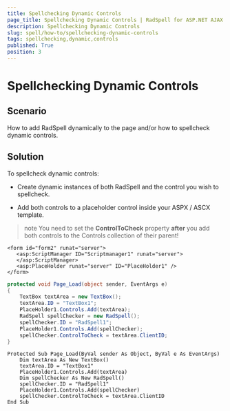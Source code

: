 ```yaml
---
title: Spellchecking Dynamic Controls
page_title: Spellchecking Dynamic Controls | RadSpell for ASP.NET AJAX Documentation
description: Spellchecking Dynamic Controls
slug: spell/how-to/spellchecking-dynamic-controls
tags: spellchecking,dynamic,controls
published: True
position: 3
---
```


# Spellchecking Dynamic Controls

## Scenario

How to add RadSpell dynamically to the page and/or how to spellcheck dynamic controls.

## Solution

To spellcheck dynamic controls:

* Create dynamic instances of both RadSpell and the control you wish to spellcheck.

* Add both controls to a placeholder control inside your ASPX / ASCX template.

>note You need to set the **ControlToCheck** property **after** you add both controls to the Controls collection of their parent!

````ASP.NET
<form id="form2" runat="server">
   <asp:ScriptManager ID="Scriptmanager1" runat="server">
   </asp:ScriptManager>
   <asp:PlaceHolder runat="server" ID="PlaceHolder1" />
</form> 
````

````C#
protected void Page_Load(object sender, EventArgs e)
{
	TextBox textArea = new TextBox();
	textArea.ID = "TextBox1";
	PlaceHolder1.Controls.Add(textArea);
	RadSpell spellChecker = new RadSpell();
	spellChecker.ID = "RadSpell1";
	PlaceHolder1.Controls.Add(spellChecker);
	spellChecker.ControlToCheck = textArea.ClientID;
} 
````
````VB
Protected Sub Page_Load(ByVal sender As Object, ByVal e As EventArgs)
	Dim textArea As New TextBox()
	textArea.ID = "TextBox1"
	PlaceHolder1.Controls.Add(textArea)
	Dim spellChecker As New RadSpell()
	spellChecker.ID = "RadSpell1"
	PlaceHolder1.Controls.Add(spellChecker)
	spellChecker.ControlToCheck = textArea.ClientID
End Sub
````

